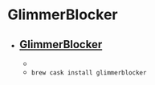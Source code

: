 # GlimmerBlocker
- [GlimmerBlocker](https://glimmerblocker.org/)
  - 
  - 
  - `brew cask install glimmerblocker`

